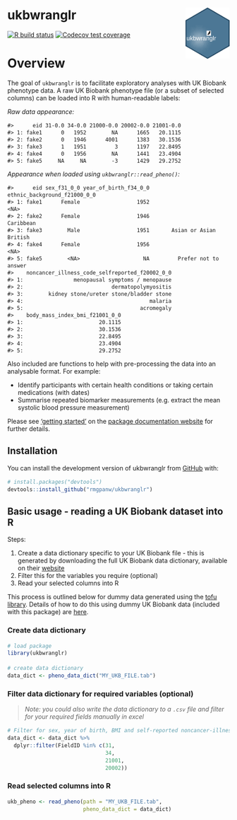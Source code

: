 
<!-- README.md is generated from README.Rmd. Please edit that file -->

# ukbwranglr <img src="man/figures/test.png" align="right" width="100" />

<!-- badges: start -->

[![R build
status](https://github.com/rmgpanw/ukbwranglr/workflows/R-CMD-check/badge.svg)](https://github.com/rmgpanw/ukbwranglr/actions)
[![Codecov test
coverage](https://codecov.io/gh/rmgpanw/ukbwranglr/branch/main/graph/badge.svg)](https://codecov.io/gh/rmgpanw/ukbwranglr?branch=main)
<!-- badges: end -->

# Overview

The goal of `ukbwranglr` is to facilitate exploratory analyses with UK
Biobank phenotype data. A raw UK Biobank phenotype file (or a subset of
selected columns) can be loaded into R with human-readable labels:

*Raw data appearance:*

    #>      eid 31-0.0 34-0.0 21000-0.0 20002-0.0 21001-0.0
    #> 1: fake1      0   1952        NA      1665   20.1115
    #> 2: fake2      0   1946      4001      1383   30.1536
    #> 3: fake3      1   1951         3      1197   22.8495
    #> 4: fake4      0   1956        NA      1441   23.4904
    #> 5: fake5     NA     NA        -3      1429   29.2752

*Appearance when loaded using `ukbwranglr::read_pheno()`:*

    #>      eid sex_f31_0_0 year_of_birth_f34_0_0 ethnic_background_f21000_0_0
    #> 1: fake1      Female                  1952                         <NA>
    #> 2: fake2      Female                  1946                    Caribbean
    #> 3: fake3        Male                  1951       Asian or Asian British
    #> 4: fake4      Female                  1956                         <NA>
    #> 5: fake5        <NA>                    NA         Prefer not to answer
    #>    noncancer_illness_code_selfreported_f20002_0_0
    #> 1:                menopausal symptoms / menopause
    #> 2:                            dermatopolymyositis
    #> 3:        kidney stone/ureter stone/bladder stone
    #> 4:                                        malaria
    #> 5:                                     acromegaly
    #>    body_mass_index_bmi_f21001_0_0
    #> 1:                        20.1115
    #> 2:                        30.1536
    #> 3:                        22.8495
    #> 4:                        23.4904
    #> 5:                        29.2752

Also included are functions to help with pre-processing the data into an
analysable format. For example:

  - Identify participants with certain health conditions or taking
    certain medications (with dates)
  - Summarise repeated biomarker measurements (e.g. extract the mean
    systolic blood pressure measurement)

Please see [‘getting
started’](https://rmgpanw.github.io/ukbwranglr/articles/ukbwranglr.html)
on the [package documentation
website](https://rmgpanw.github.io/ukbwranglr/index.html) for further
details.

## Installation

You can install the development version of ukbwranglr from
[GitHub](https://github.com/rmgpanw/ukbwranglr/tree/dtable) with:

``` r
# install.packages("devtools")
devtools::install_github("rmgpanw/ukbwranglr")
```

## Basic usage - reading a UK Biobank dataset into R

Steps:

1.  Create a data dictionary specific to your UK Biobank file - this is
    generated by downloading the full UK Biobank data dictionary,
    available on their
    [website](https://biobank.ctsu.ox.ac.uk/crystal/exinfo.cgi?src=accessing_data_guide)
2.  Filter this for the variables you require (optional)
3.  Read your selected columns into R

This process is outlined below for dummy data generated using the [tofu
library](https://github.com/spiros/tofu). Details of how to do this
using dummy UK Biobank data (included with this package) are
[here](TODO).

### Create data dictionary

``` r
# load package
library(ukbwranglr)

# create data dictionary
data_dict <- pheno_data_dict("MY_UKB_FILE.tab")
```

### Filter data dictionary for required variables (optional)

> *Note: you could also write the data dictionary to a `.csv` file and
> filter for your required fields manually in excel*

``` r
# Filter for sex, year of birth, BMI and self-reported noncancer-illness fields
data_dict <- data_dict %>%
  dplyr::filter(FieldID %in% c(31,
                               34,
                               21001,
                               20002))
```

### Read selected columns into R

``` r
ukb_pheno <- read_pheno(path = "MY_UKB_FILE.tab", 
                        pheno_data_dict = data_dict)
```
